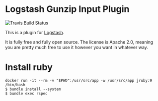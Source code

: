 # Logstash Gunzip Input Plugin

[![Travis Build Status](https://travis-ci.org/logstash-plugins/logstash-input-gunzip.svg)](https://travis-ci.org/logstash-plugins/logstash-input-gunzip)

This is a plugin for [Logstash](https://github.com/elastic/logstash).

It is fully free and fully open source. The license is Apache 2.0, meaning you are pretty much free to use it however you want in whatever way.

# Install ruby


```
docker run -it --rm -v "$PWD":/usr/src/app -w /usr/src/app jruby:9 /bin/bash
$ bundle install --system
$ bundle exec rspec
```


